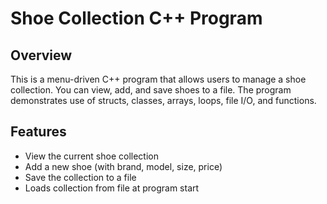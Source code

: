# Shoe Collection C++ Program

## Overview
This is a menu-driven C++ program that allows users to manage a shoe collection. You can view, add, and save shoes to a file. The program demonstrates use of structs, classes, arrays, loops, file I/O, and functions.

## Features
- View the current shoe collection
- Add a new shoe (with brand, model, size, price)
- Save the collection to a file
- Loads collection from file at program start
